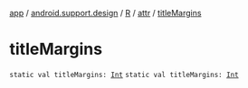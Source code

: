[app](../../../index.md) / [android.support.design](../../index.md) / [R](../index.md) / [attr](index.md) / [titleMargins](./title-margins.md)

# titleMargins

`static val titleMargins: `[`Int`](https://kotlinlang.org/api/latest/jvm/stdlib/kotlin/-int/index.html)
`static val titleMargins: `[`Int`](https://kotlinlang.org/api/latest/jvm/stdlib/kotlin/-int/index.html)